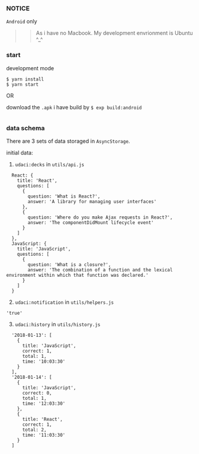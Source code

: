 ### NOTICE

`Android` only
>> As i have no Macbook. My development envrionment is Ubuntu ^_^

### start

development mode
```
$ yarn install
$ yarn start
```

OR

download the `.apk` i have build by `$ exp build:android`

```
```

### data schema

There are 3 sets of data storaged in `AsyncStorage`.

initial data:

1. `udaci:decks` in `utils/api.js`

```
  React: {
    title: 'React',
    questions: [
      {
        question: 'What is React?',
        answer: 'A library for managing user interfaces'
      },
      {
        question: 'Where do you make Ajax requests in React?',
        answer: 'The componentDidMount lifecycle event'
      }
    ]
  },
  JavaScript: {
    title: 'JavaScript',
    questions: [
      {
        question: 'What is a closure?',
        answer: 'The combination of a function and the lexical environment within which that function was declared.'
      }
    ]
  }
```

2. `udaci:notification` in `utils/helpers.js`

```
'true'
```

3. `udaci:history` in `utils/history.js`

```
  '2018-01-13': [
    {
      title: 'JavaScript',
      correct: 1,
      total: 1,
      time: '10:03:30'
    }
  ],
  '2018-01-14': [
    {
      title: 'JavaScript',
      correct: 0,
      total: 1,
      time: '12:03:30'
    },
    {
      title: 'React',
      correct: 1,
      total: 2,
      time: '11:03:30'
    }
  ]
```